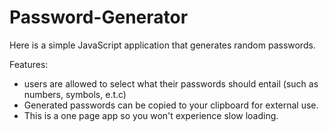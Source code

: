 # Password-Generator

Here is a simple JavaScript application that generates random passwords.

Features:

- users are allowed to select what their passwords should entail (such as numbers, symbols, e.t.c)
- Generated passwords can be copied to your clipboard for external use.
- This is a one page app so you won't experience slow loading.


